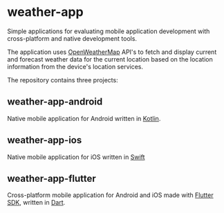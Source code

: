 # weather-app

Simple applications for evaluating mobile application development with cross-platform and native development tools.

The application uses [OpenWeatherMap](https://openweathermap.org/api) API's to fetch and display current and forecast weather data for the current location based on the location information from the device's location services.

The repository contains three projects:

## weather-app-android

Native mobile application for Android written in [Kotlin](https://kotlinlang.org/).

## weather-app-ios

Native mobile application for iOS written in [Swift](https://swift.org/)

## weather-app-flutter

Cross-platform mobile application for Android and iOS made with [Flutter SDK](https://flutter.io/), written in [Dart](https://www.dartlang.org/).

